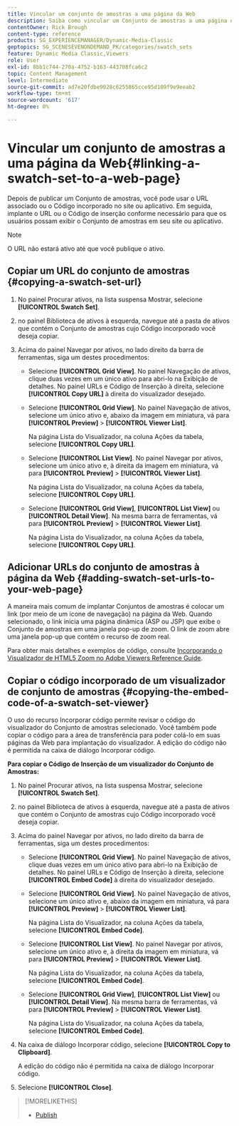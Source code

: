 ```yaml
---
title: Vincular um conjunto de amostras a uma página da Web
description: Saiba como vincular um Conjunto de amostras a uma página da Web no Adobe Dynamic Media Classic.
contentOwner: Rick Brough
content-type: reference
products: SG_EXPERIENCEMANAGER/Dynamic-Media-Classic
geptopics: SG_SCENESEVENONDEMAND_PK/categories/swatch_sets
feature: Dynamic Media Classic,Viewers
role: User
exl-id: 8bb1c744-270a-4752-b163-443708fca6c2
topic: Content Management
level: Intermediate
source-git-commit: ad7e20fdbe9028c6255865cce95d109f9e9eeab2
workflow-type: tm+mt
source-wordcount: '617'
ht-degree: 0%

---
```


# Vincular um conjunto de amostras a uma página da Web{#linking-a-swatch-set-to-a-web-page}

Depois de publicar um Conjunto de amostras, você pode usar o URL associado ou o Código incorporado no site ou aplicativo. Em seguida, implante o URL ou o Código de inserção conforme necessário para que os usuários possam exibir o Conjunto de amostras em seu site ou aplicativo.

>[!NOTE]
>
>O URL não estará ativo até que você publique o ativo.

## Copiar um URL do conjunto de amostras {#copying-a-swatch-set-url}

1. No painel Procurar ativos, na lista suspensa Mostrar, selecione **[!UICONTROL Swatch Set]**.
1. no painel Biblioteca de ativos à esquerda, navegue até a pasta de ativos que contém o Conjunto de amostras cujo Código incorporado você deseja copiar.
1. Acima do painel Navegar por ativos, no lado direito da barra de ferramentas, siga um destes procedimentos:

   * Selecione **[!UICONTROL Grid View]**. No painel Navegação de ativos, clique duas vezes em um único ativo para abri-lo na Exibição de detalhes. No painel URLs e Código de Inserção à direita, selecione **[!UICONTROL Copy URL]** à direita do visualizador desejado.
   * Selecione **[!UICONTROL Grid View]**. No painel Navegação de ativos, selecione um único ativo e, abaixo da imagem em miniatura, vá para **[!UICONTROL Preview]** > **[!UICONTROL Viewer List]**.

     Na página Lista do Visualizador, na coluna Ações da tabela, selecione **[!UICONTROL Copy URL]**.

   * Selecione **[!UICONTROL List View]**. No painel Navegar por ativos, selecione um único ativo e, à direita da imagem em miniatura, vá para **[!UICONTROL Preview]** > **[!UICONTROL Viewer List]**.

     Na página Lista do Visualizador, na coluna Ações da tabela, selecione **[!UICONTROL Copy URL]**.

   * Selecione **[!UICONTROL Grid View]**, **[!UICONTROL List View]** ou **[!UICONTROL Detail View]**. Na mesma barra de ferramentas, vá para **[!UICONTROL Preview]** > **[!UICONTROL Viewer List]**.

     Na página Lista do Visualizador, na coluna Ações da tabela, selecione **[!UICONTROL Copy URL]**.

## Adicionar URLs do conjunto de amostras à página da Web {#adding-swatch-set-urls-to-your-web-page}

A maneira mais comum de implantar Conjuntos de amostras é colocar um link (por meio de um ícone de navegação) na página da Web. Quando selecionado, o link inicia uma página dinâmica (ASP ou JSP) que exibe o Conjunto de amostras em uma janela pop-up de zoom. O link de zoom abre uma janela pop-up que contém o recurso de zoom real.

Para obter mais detalhes e exemplos de código, consulte [Incorporando o Visualizador de HTML5 Zoom no Adobe Viewers Reference Guide](https://experienceleague.adobe.com/pt-br/docs/dynamic-media-developer-resources/library/viewers-aem-assets-dmc/zoom/c-html5-20-zoom-viewer-about#section-e1c3106f5b3e445d9b95be337c2f94e2).

## Copiar o código incorporado de um visualizador de conjunto de amostras {#copying-the-embed-code-of-a-swatch-set-viewer}

O uso do recurso Incorporar código permite revisar o código do visualizador do Conjunto de amostras selecionado. Você também pode copiar o código para a área de transferência para poder colá-lo em suas páginas da Web para implantação do visualizador. A edição do código não é permitida na caixa de diálogo Incorporar código.

**Para copiar o Código de Inserção de um visualizador do Conjunto de Amostras:**

1. No painel Procurar ativos, na lista suspensa Mostrar, selecione **[!UICONTROL Swatch Set]**.
1. no painel Biblioteca de ativos à esquerda, navegue até a pasta de ativos que contém o Conjunto de amostras cujo Código incorporado você deseja copiar.
1. Acima do painel Navegar por ativos, no lado direito da barra de ferramentas, siga um destes procedimentos:

   * Selecione **[!UICONTROL Grid View]**. No painel Navegação de ativos, clique duas vezes em um único ativo para abri-lo na Exibição de detalhes. No painel URLs e Código de Inserção à direita, selecione **[!UICONTROL Embed Code]** à direita do visualizador desejado.
   * Selecione **[!UICONTROL Grid View]**. No painel Navegação de ativos, selecione um único ativo e, abaixo da imagem em miniatura, vá para **[!UICONTROL Preview]** > **[!UICONTROL Viewer List]**.

     Na página Lista do Visualizador, na coluna Ações da tabela, selecione **[!UICONTROL Embed Code]**.

   * Selecione **[!UICONTROL List View]**. No painel Navegar por ativos, selecione um único ativo e, à direita da imagem em miniatura, vá para **[!UICONTROL Preview]** > **[!UICONTROL Viewer List]**.

     Na página Lista do Visualizador, na coluna Ações da tabela, selecione **[!UICONTROL Embed Code]**.

   * Selecione **[!UICONTROL Grid View]**, **[!UICONTROL List View]** ou **[!UICONTROL Detail View]**. Na mesma barra de ferramentas, vá para **[!UICONTROL Preview]** > **[!UICONTROL Viewer List]**.

     Na página Lista do Visualizador, na coluna Ações da tabela, selecione **[!UICONTROL Embed Code]**.

1. Na caixa de diálogo Incorporar código, selecione **[!UICONTROL Copy to Clipboard]**.

   A edição do código não é permitida na caixa de diálogo Incorporar código.

1. Selecione **[!UICONTROL Close]**.

>[!MORELIKETHIS]
>
>* [Publish](publishing-files.md#publishing_files)
